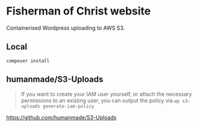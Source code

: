 # Fisherman of Christ website

Containerised Wordpress uploading to AWS S3.

## Local 

`composer install`

## humanmade/S3-Uploads

> If you want to create your IAM user yourself, or attach the necessary permissions to an existing user, you can output the policy via `wp s3-uploads generate-iam-policy`

https://github.com/humanmade/S3-Uploads
